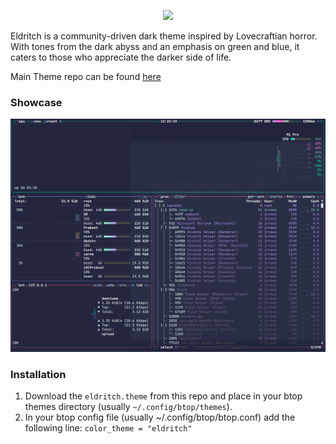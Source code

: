 <!-- DO NOT CHANGE THIS -->
<p align="center">
<img src="https://raw.github.com/eldritch-theme/eldritch/master/assets/logo/logo.png" width=100>
</p>
<p>
Eldritch is a community-driven dark theme inspired by Lovecraftian horror. With tones from the dark abyss and an emphasis on green and blue, it caters to those who appreciate the darker side of life.
</p>

Main Theme repo can be found [here](https://github.com/eldritch-theme/eldritch)

### Showcase
<!-- Your screenshot should go here -->
<img src="screenshot.png" alt="Screenshot"/><br/>

### Installation
1. Download the `eldritch.theme` from this repo and place in your btop themes directory (usually `~/.config/btop/themes`).
2. In your btop config file (usually ~/.config/btop/btop.conf) add the following line:
`color_theme = "eldritch"`

<!-- If you want to provide install from source options, you can use the following template: -->
<!-- ### Installation From Source -->
<!-- 1. Any instructions here -->
